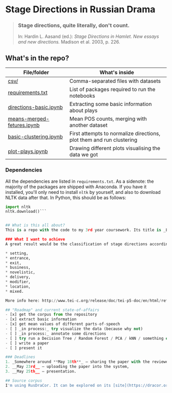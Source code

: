 # Stage Directions in Russian Drama


> <h3> Stage directions, quite literally, don't count. </h3>
>   
> In: Hardin L. Aasand (ed.): *Stage Directions in Hamlet. New essays and new directions.* Madison et al. 2003, p. 226. 

## What's in the repo?

|                        File/folder                        |                                What's inside                        |
| --------------------------------------------------------- | ------------------------------------------------------------------- |
| [csv/](./csv)                                             | Comma-separated files with datasets                                 |
| [requirements.txt](./requirements.txt)                    | List of packages required to run the notebooks                      |
| [directions-basic.ipynb](./directions-basic.ipynb)        | Extracting some basic information about plays                       |
| [means-merged-fetures.ipynb](./means-merged-fetures.ipynb)| Mean POS counts, merging with another dataset                       |
| [basic-clustering.ipynb](./basic-clustering.ipynb)        | First attempts to normalize directions, plot them and run clustering|
| [plot-plays.ipynb](./plot-plays.ipynb)                    | Drawing different plots visualising the data we got                 |

### Dependencies
All the dependencies are listed in `requirements.txt`. As a sidenote: the majority of the packages are shipped with Anaconda. If you have it installed, you'll only need to install `nltk` by yourself, and also to download NLTK data after that. In Python, this should be as follows:

```python
import nltk
nltk.download()```


## What is this all about?
This is a repo with the code to my 3rd year coursework. Its title is _Linguistic Analysis of Stage Directions in Russian Drama from the 18th to the 20th Century_, so it's going to be all stage directions and all linguistic :)

### What I want to achieve
A great result would be the classification of stage directions according to TEI-5 markup convention. It looks as this:

* setting,
* entrance,
* exit,
* business,
* novelistic,
* delivery,
* modifier,
* location,
* mixed.

More info here: http://www.tei-c.org/release/doc/tei-p5-doc/en/html/ref-stage.html

## "Roadmap" and current state-of-affairs
- [x] get the corpus from the repository
- [x] extract basic information
- [x] get mean values of different parts-of-speech
- [ ] _in process:_ try visualize the data (because why not)
- [ ] _in process:_ annotate some directions
- [ ] try run a Decision Tree / Random Forest / PCA / kNN / something else
- [ ] write a paper
- [ ] present it

### Deadlines
1. _Somewhere around **May 18th**_ — sharing the paper with the reviewer,
2. __May 23rd__ — uploading the paper into the system,
3. __May 25th__ — presentation.

## Source corpus
I'm using RusDraCor. It can be explored on its [site](https://dracor.org/rus), and it's also possible to download it from its [Github repository](https://github.com/dracor-org/rusdracor).
